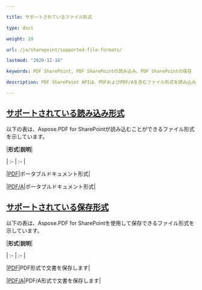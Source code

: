 ```yaml
---

title: サポートされているファイル形式

type: docs

weight: 20

url: /ja/sharepoint/supported-file-formats/

lastmod: "2020-12-16"

keywords: PDF SharePoint, PDF SharePointの読み込み、PDF SharePointの保存

description: PDF SharePoint APIは、PDFおよびPDF/Aを含むファイル形式を読み込みおよび保存できます。

---
```


## <ins>**サポートされている読み込み形式**

以下の表は、Aspose.PDF for SharePointが読み込むことができるファイル形式を示しています。



|**形式**|**説明**|

| :- | :- |

|[PDF](https://docs.fileformat.com/pdf/)|ポータブルドキュメント形式|

|[PDF/A](https://docs.fileformat.com/pdf/a/)|ポータブルドキュメント形式|

## <ins>**サポートされている保存形式**

以下の表は、Aspose.PDF for SharePointを使用して保存できるファイル形式を示しています。



|**形式**|**説明**|

| :- | :- |

|[PDF](https://docs.fileformat.com/pdf/)|PDF形式で文書を保存します|

|[PDF/A](https://docs.fileformat.com/pdf/a/)|PDF/A形式で文書を保存します|